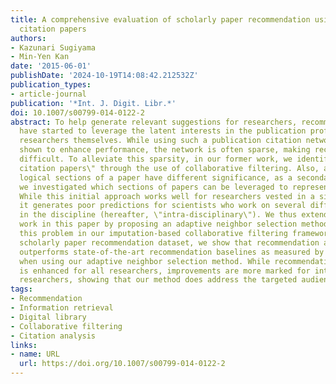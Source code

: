 ```yaml
---
title: A comprehensive evaluation of scholarly paper recommendation using potential
  citation papers
authors:
- Kazunari Sugiyama
- Min-Yen Kan
date: '2015-06-01'
publishDate: '2024-10-19T14:08:42.212532Z'
publication_types:
- article-journal
publication: '*Int. J. Digit. Libr.*'
doi: 10.1007/s00799-014-0122-2
abstract: To help generate relevant suggestions for researchers, recommendation systems
  have started to leverage the latent interests in the publication profiles of the
  researchers themselves. While using such a publication citation network has been
  shown to enhance performance, the network is often sparse, making recommendation
  difficult. To alleviate this sparsity, in our former work, we identified \"potential
  citation papers\" through the use of collaborative filtering. Also, as different
  logical sections of a paper have different significance, as a secondary contribution,
  we investigated which sections of papers can be leveraged to represent papers effectively.
  While this initial approach works well for researchers vested in a single discipline,
  it generates poor predictions for scientists who work on several different topics
  in the discipline (hereafter, \"intra-disciplinary\"). We thus extend our previous
  work in this paper by proposing an adaptive neighbor selection method to overcome
  this problem in our imputation-based collaborative filtering framework. On a publicly-available
  scholarly paper recommendation dataset, we show that recommendation accuracy significantly
  outperforms state-of-the-art recommendation baselines as measured by nDCG and MRR,
  when using our adaptive neighbor selection method. While recommendation performance
  is enhanced for all researchers, improvements are more marked for intra-disciplinary
  researchers, showing that our method does address the targeted audience.
tags:
- Recommendation
- Information retrieval
- Digital library
- Collaborative filtering
- Citation analysis
links:
- name: URL
  url: https://doi.org/10.1007/s00799-014-0122-2
---
```


